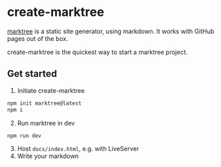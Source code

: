 # create-marktree
[marktree](https://github.com/magnetenstad/marktree) is a static site generator, using markdown. It works with GitHub pages out of the box.

create-marktree is the quickest way to start a marktree project.

## Get started

1. Initiate create-marktree
```sh
npm init marktree@latest
npm i
```
2. Run marktree in dev
```sh
npm run dev
```
3. Host `docs/index.html`, e.g. with LiveServer
4. Write your markdown  


